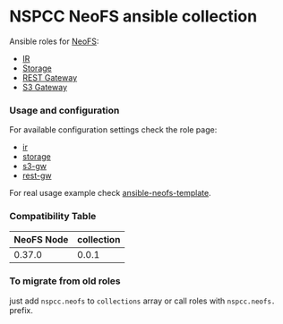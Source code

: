 # NSPCC NeoFS ansible collection

Ansible roles for [NeoFS][neofs]:
 - [IR][neofs-node]
 - [Storage][neofs-node]
 - [REST Gateway][neofs-rest-gw]
 - [S3 Gateway][neofs-s3-gw]


[neofs]:         https://fs.neo.org
[neospcc]:       https://nspcc.io
[neofs-node]:    https://github.com/nspcc-dev/neofs-node
[neofs-s3-gw]:   https://github.com/nspcc-dev/neofs-s3-gw
[neofs-rest-gw]: https://github.com/nspcc-dev/neofs-rest-gw

### Usage and configuration

For available configuration settings check the role page:
 - [ir][ir]
 - [storage][storage]
 - [s3-gw][s3-gw]
 - [rest-gw][rest-gw]

For real usage example check [ansible-neofs-template][ansible-neofs-template].

[ir]:      docs/ir.md
[storage]: docs/storage.md
[s3-gw]:   docs/s3_gw.md
[rest-gw]: docs/rest_gw.md
[ansible-neofs-template]: https://github.com/nspcc-dev/ansible-neofs-template


### Compatibility Table

| NeoFS Node | collection |
|------------|------------|
|     0.37.0 |      0.0.1 |

### To migrate from old roles

just add `nspcc.neofs` to `collections` array or call roles with `nspcc.neofs.` prefix.

